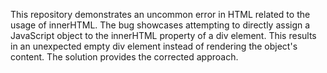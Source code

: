This repository demonstrates an uncommon error in HTML related to the usage of innerHTML.  The bug showcases attempting to directly assign a JavaScript object to the innerHTML property of a div element.  This results in an unexpected empty div element instead of rendering the object's content. The solution provides the corrected approach.